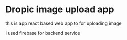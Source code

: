 # Dropic image upload app

this is app react based web app to for uploading image

I used firebase for backend service